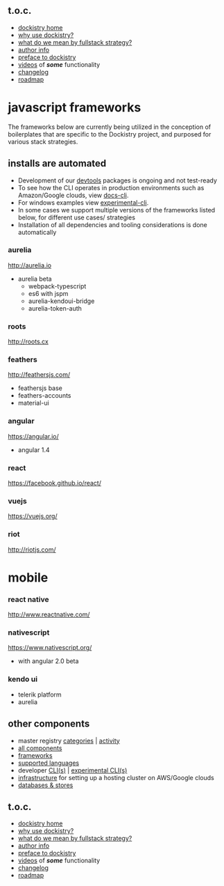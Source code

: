 ## t.o.c.
- [dockistry home](https://github.com/forktheweb/dockistry)
- [why use dockistry?](https://github.com/forktheweb/dockistry/blob/master/docs-why.use.this.md)
- [what do we mean by fullstack strategy?](https://github.com/forktheweb/dockistry#what-is-a-fullstack-strategy)
- [author info](https://labs.stackfork.com:2003/dockistry-contributors/cho)
- [preface to dockistry](https://github.com/forktheweb/dockistry/blob/master/docs-preface.md) 
- [videos](https://github.com/forktheweb/dockistry/blob/master/docs-videos.md) of ***some*** functionality
- [changelog](https://github.com/forktheweb/dockistry/blob/master/changelog.md)
- [roadmap](https://github.com/forktheweb/dockistry/blob/master/roadmap.md)

# javascript frameworks
The frameworks below are currently being utilized in the conception of boilerplates that are specific to the Dockistry project, and purposed for various stack strategies.  

## installs are automated
- Development of our [devtools](https://github.com/dockistry/devtools-multi-clis) packages is ongoing and not test-ready
- To see how the CLI operates in production environments such as Amazon/Google clouds, view [docs-cli](https://github.com/forktheweb/dockistry/blob/master/dockistry-cli.md).
- For windows examples view [experimental-cli](https://github.com/forktheweb/dockistry/blob/master/docs-experimental-cli.md).
- In some cases we support multiple versions of the frameworks listed below, for different use cases/ strategies
- Installation of all dependencies and tooling considerations is done automatically

### aurelia 
http://aurelia.io

- aurelia beta
  * webpack-typescript
  * es6 with jspm
  * aurelia-kendoui-bridge
  * aurelia-token-auth

### roots
http://roots.cx

### feathers
http://feathersjs.com/

- feathersjs base
- feathers-accounts
- material-ui

### angular
https://angular.io/

 - angular 1.4 
 
### react
https://facebook.github.io/react/



### vuejs
https://vuejs.org/

### riot
http://riotjs.com/


# mobile

### react native
http://www.reactnative.com/

### nativescript
https://www.nativescript.org/

- with angular 2.0 beta
  
### kendo ui
- telerik platform
- aurelia

## other components
   * master registry [categories](https://labs.stackfork.com:2003/explore/groups) | [activity]()
   * [all components](https://github.com/forktheweb/dockistry/blob/master/docs-componentry.md)
   * [frameworks](https://github.com/forktheweb/dockistry/blob/master/docs-frameworks.md) 
   * [supported languages](https://github.com/forktheweb/dockistry/blob/master/docs-languages.md)
   * developer [CLI(s)](https://github.com/forktheweb/dockistry/blob/master/dockistry-cli.md) | [experimental CLI(s)](https://github.com/forktheweb/dockistry/blob/master/docs-experimental-cli.md)
   * [infrastructure](https://github.com/forktheweb/dockistry/blob/master/docs-infrastructure-packages.md) for setting up a hosting cluster on AWS/Google clouds
   * [databases & stores](https://github.com/forktheweb/dockistry/blob/master/docs-database.md)

## t.o.c.
- [dockistry home](https://github.com/forktheweb/dockistry)
- [why use dockistry?](https://github.com/forktheweb/dockistry/blob/master/docs-why.use.this.md)
- [what do we mean by fullstack strategy?](https://github.com/forktheweb/dockistry#what-is-a-fullstack-strategy)
- [author info](https://labs.stackfork.com:2003/dockistry-contributors/cho)
- [preface to dockistry](https://github.com/forktheweb/dockistry/blob/master/docs-preface.md) 
- [videos](https://github.com/forktheweb/dockistry/blob/master/docs-videos.md) of ***some*** functionality
- [changelog](https://github.com/forktheweb/dockistry/blob/master/changelog.md)
- [roadmap](https://github.com/forktheweb/dockistry/blob/master/roadmap.md)
